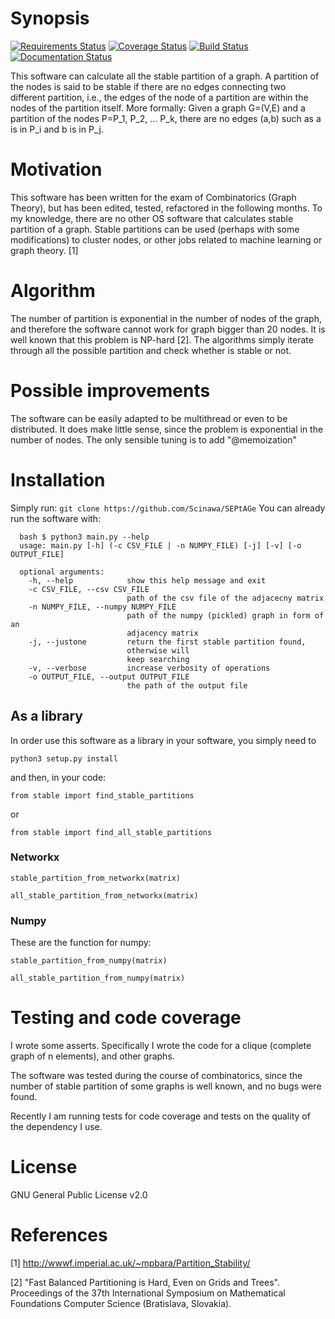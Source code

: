 # Synopsis

[![Requirements Status](https://requires.io/github/Scinawa/SEPtAGe/requirements.svg?branch=master)](https://requires.io/github/Scinawa/SEPtAGe/requirements/?branch=master)
[![Coverage Status](https://coveralls.io/repos/github/Scinawa/stablepartitions/badge.svg?branch=master)](https://coveralls.io/github/Scinawa/stablepartitions?branch=master)
[![Build Status](https://drone.io/github.com/Scinawa/stablepartitions/status.png)](https://drone.io/github.com/Scinawa/stablepartitions/latest)
[![Documentation Status](https://readthedocs.org/projects/stablepartitions/badge/?version=latest)](http://stablepartitions.readthedocs.org/en/latest/?badge=latest)



This software can calculate all the stable partition of a graph. A partition 
of the nodes is said to be stable if there are no edges connecting two  
different partition, i.e., the edges of the node of a  partition are within 
the nodes of the partition itself. More formally: Given a graph G=(V,E) and a
 partition of the nodes P=P_1, P_2, ... P_k, there are no edges (a,b) such as
  a is in P_i and b is in P_j.


# Motivation

This software has been written for the exam of Combinatorics (Graph Theory), 
but has been edited, tested, refactored in the following months. To my 
knowledge, there are no other OS software that calculates stable partition of
 a graph. Stable partitions can be used (perhaps with some modifications) to 
 cluster nodes, or other jobs related to machine learning or graph theory. [1]

# Algorithm

The number of partition is exponential in the number of nodes of the 
graph, and therefore the software cannot work for graph bigger than 20 nodes.
It is well known that this problem is NP-hard [2]. The algorithms simply 
iterate through all the possible partition and check whether is stable or not.

# Possible improvements

The software can be easily adapted to be multithread or even to be distributed.
It does make little sense, since the problem is exponential in the number of 
nodes. The only sensible tuning is to add "@memoization"

# Installation
Simply run:
`git clone https://github.com/Scinawa/SEPtAGe`
You can already run the software with:

      bash $ python3 main.py --help
      usage: main.py [-h] (-c CSV_FILE | -n NUMPY_FILE) [-j] [-v] [-o OUTPUT_FILE]
      
      optional arguments:
        -h, --help            show this help message and exit
        -c CSV_FILE, --csv CSV_FILE
                              path of the csv file of the adjacecny matrix
        -n NUMPY_FILE, --numpy NUMPY_FILE
                              path of the numpy (pickled) graph in form of an
                              adjacency matrix
        -j, --justone         return the first stable partition found, 
                              otherwise will
                              keep searching
        -v, --verbose         increase verbosity of operations
        -o OUTPUT_FILE, --output OUTPUT_FILE
                              the path of the output file
      


## As a library
 
In order use this software as a library in your software, you simply need to 

`python3 setup.py install`

and then, in your code:

`from stable import find_stable_partitions`

or

`from stable import find_all_stable_partitions`

### Networkx

`stable_partition_from_networkx(matrix)`

`all_stable_partition_from_networkx(matrix)`

### Numpy
These are the function for numpy:

`stable_partition_from_numpy(matrix)`

`all_stable_partition_from_numpy(matrix)`

# Testing and code coverage

I wrote some asserts. Specifically I wrote the code for a clique (complete 
graph of n elements), and other graphs.

The software was tested during the course of combinatorics, since the number 
of stable partition of some graphs is well known, and no bugs were found. 

Recently I am running tests for code coverage and tests on the quality of the dependency I use.


# License

GNU General Public License v2.0


# References

[1] http://wwwf.imperial.ac.uk/~mpbara/Partition_Stability/

[2] "Fast Balanced Partitioning is Hard, Even on Grids and Trees". 
Proceedings of the 37th International Symposium on Mathematical Foundations 
Computer Science (Bratislava, Slovakia).